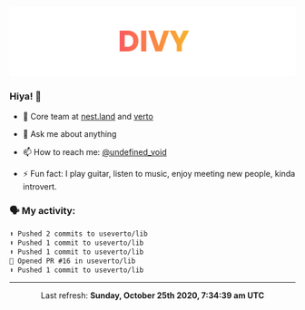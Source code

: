 
![](https://github.com/divy-work/divy-work/raw/master/assets/divy.png)

### Hiya! 👋

- 🔭 Core team at [nest.land](https://github.com/nestdotland/nest.land) and [verto](https://github.com/useverto/verto)

- 💬 Ask me about anything

- 📫 How to reach me: [@undefined_void](https://instagram.com/divy.exe)

- ⚡ Fun fact: I play guitar, listen to music, enjoy meeting new people, kinda introvert.

### 🗣 My activity:

```
⬆️ Pushed 2 commits to useverto/lib
⬆️ Pushed 1 commit to useverto/lib
⬆️ Pushed 1 commit to useverto/lib
💪 Opened PR #16 in useverto/lib
⬆️ Pushed 1 commit to useverto/lib
```

------------
<p align="center">Last refresh: <b>Sunday, October 25th 2020, 7:34:39 am UTC</b></p>
